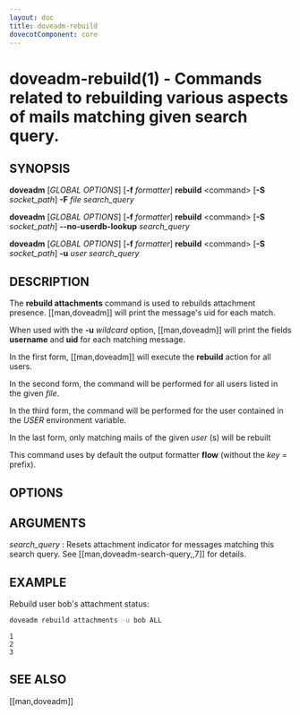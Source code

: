 ```yaml
---
layout: doc
title: doveadm-rebuild
dovecotComponent: core
---
```


# doveadm-rebuild(1) - Commands related to rebuilding various aspects of mails matching given search query.

## SYNOPSIS

**doveadm** [*GLOBAL OPTIONS*] [**-f** *formatter*] **rebuild** \<command\>
  [**-S** *socket_path*]
  **-F** *file* *search_query*

**doveadm** [*GLOBAL OPTIONS*] [**-f** *formatter*] **rebuild** \<command\>
  [**-S** *socket_path*]
  **\-\-no-userdb-lookup** *search_query*

**doveadm** [*GLOBAL OPTIONS*] [**-f** *formatter*] **rebuild** \<command\>
  [**-S** *socket_path*]
  **-u** *user* *search_query*

## DESCRIPTION

The **rebuild attachments** command is used to rebuilds attachment
presence. [[man,doveadm]] will print the message's uid for each match.

When used with the **-u** *wildcard* option,
[[man,doveadm]] will print the fields **username** and **uid** for
each matching message.

In the first form, [[man,doveadm]] will execute the **rebuild** action for
all users.

In the second form, the command will be performed for all users listed in
the given *file*.

In the third form, the command will be performed for the user contained in the
*USER* environment variable.

In the last form, only matching mails of the given *user* (s) will be
rebuilt

<!-- @include: include/global-options-formatter.inc -->

This command uses by default the output formatter **flow** (without the
*key* = prefix).

## OPTIONS

<!-- @include: include/option-F-file.inc -->

<!-- @include: include/option-no-userdb-lookup.inc -->

<!-- @include: include/option-S-socket.inc -->

<!-- @include: include/option-u-user.inc -->

## ARGUMENTS

*search_query*
:   Resets attachment indicator for messages matching this search query.
    See [[man,doveadm-search-query,,7]] for details.

## EXAMPLE

Rebuild user bob's attachment status:

```sh
doveadm rebuild attachments -u bob ALL
```
```
1
2
3
```

<!-- @include: include/reporting-bugs.inc -->

## SEE ALSO

[[man,doveadm]]
